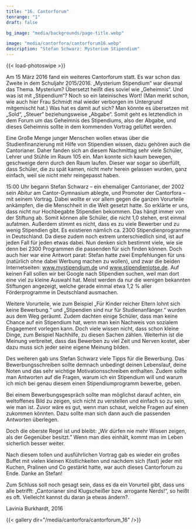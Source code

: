 ```yaml
---
title: "16. Cantorforum"
tenrange: "1"
draft: false

bg_image: "media/backgrounds/page-title.webp"

image: "media/cantorfora/cantorforum16.webp"
description: "Stefan Schwarz: Mysterium Stipendium"
---
```


{{< load-photoswipe >}}

Am 15 März 2016 fand ein weiteres Cantorforum statt. Es war schon das Zweite in dem Schuljahr 2015/2016. „Mysterium Stipendium“ war diesmal das Thema. Mysterium? Übersetzt heißt dies soviel wie „Geheimnis“. Und was ist mit „Stipendium“? Noch so ein lateinisches Wort! (Man merkt schon, wie auch hier Frau Schmidt mal wieder verborgen im Untergrund mitgemischt hat.) Was hat es damit auf sich? Man könnte es übersetzen mit „Sold“, „Steuer“ beziehungsweise „Abgabe“. Somit geht es letztendlich in dem Forum um das Geheimnis des Stipendiums, also der Abgabe, und dieses Geheimnis sollte in dem kommenden Vortrag gelüftet werden.

Eine Große Menge junger Menschen wollen etwas über die Studienfinanzierung mit Hilfe von Stipendien wissen, dazu gehören auch die Cantorianer. Daher fanden sich an diesem Nachmittag sehr viele Schüler, Lehrer und Stühle im Raum 105 ein. Man konnte sich kaum bewegen, geschweige denn durch den Raum laufen. Dieser war sogar so überfüllt, dass Schüler, die zu spät kamen, nicht mehr herein gelassen wurden, ganz einfach, weil sie nicht mehr reingepasst haben.

15:00 Uhr begann Stefan Schwarz –  ein ehemaliger Cantorianer, der 2002 sein Abitur am Cantor-Gymnasium ablegte, und Promoter der Cantorfora – mit seinem Vortrag. Dabei wollte er vor allem gegen die ganzen Vorurteile ankämpfen, die die Menschheit in die Welt gesetzt hatte. So erklärte er uns, dass nicht nur Hochbegabte Stipendien bekommen. Das hängt immer von der Stiftung ab. Somit können alle Schüler, die nicht 1,0 stehen, erst einmal aufatmen. Außerdem stimmt es nicht, dass es zu viele Bewerber und zu wenig Stipendien gibt. Es existieren nämlich ca. 2300 Stipendienprogramme in Deutschland. Da diese zudem noch extrem unterschiedlich sind, ist auf jeden Fall für jeden etwas dabei. Nun denken sich bestimmt viele, wie sie denn bei 2300 Programmen die passenden für sich finden können. Doch auch hier war eine Antwort parat: Stefan hatte zwei Empfehlungen für uns (natürlich ohne dabei Werbung machen zu wollen), und zwar die beiden Internetseiten: www.mystipendium.de und www.stipendienlotse.de. Auf keinen Fall sollen wir bei Google nach Stipendien suchen, weil man dort eine viel zu kleine Auswahl hat. Meist werden da nur die wenigen bekannten Stiftungen angezeigt, welche gerade einmal etwa 1,2 % aller Förderprogramme in Deutschland ausmachen.

Weitere Vorurteile, wie zum Beispiel „Für Kinder reicher Eltern lohnt sich keine Bewerbung.“ und „Stipendien sind nur für Studienanfänger.“ wurden aus dem Weg geräumt. Zudem dachten einige Schüler, dass man keine Chance auf ein Stipendium hat, wenn man kein Nachweis von sozialem Engagement vorlegen kann. Doch viele wissen nicht, dass schon kleine Dinge, zum Beispiel Nachhilfe, zu diesen Sachen zählen. Weiterhin ist die Meinung verbreitet, dass das Bewerben zu viel Zeit und Nerven kostet, aber dazu muss sich jeder seine eigene Meinung bilden.

Des weiteren gab uns Stefan Schwarz viele Tipps für die Bewerbung. Das Bewerbungsschreiben sollte demnach unbedingt deinen Lebenslauf, deine Noten und das sehr wichtige Motivationsschreiben enthalten. Zudem sollte man Antworten auf die Fragen, warum ich ein Stipendium will und warum ich mich bei genau diesem einen Stipendiumprogramm bewerbe, geben.

Bei einem Bewerbungsgespräch sollte man möglichst darauf achten, ein weltoffenes Bild zu zeigen, sich nicht zu verstellen und einfach so zu sein, wie man ist. Zuvor wäre es gut, wenn man schaut, welche Fragen auf einen zukommen könnten. Dazu sollte man sich dann auch die passenden Antworten überlegen.

Doch die oberste Regel ist und bleibt: „Wir dürfen nie mehr Wissen zeigen, als der Gegenüber besitzt.” Wenn man dies einhält, kommt man im Leben sicherlich besser weiter.

Nach diesem tollen und ausführlichen Vortrag gab es wieder ein großes Buffet mit vielen kleinen Köstlichkeiten und nachdem sich (fast) jeder mit Kuchen, Pralinen und Co gestärkt hatte, war auch dieses Cantorforum zu Ende. Danke an Stefan!

Zum Schluss soll noch gesagt sein, dass es da ein Vorurteil gibt, dass uns alle betrifft: „Cantorianer sind Klugscheißer bzw. arrogante Nerds!“, so heißt es oft. Vielleicht kannst du daran ja etwas ändern?.



Lavinia Burkhardt, 2016

{{< gallery dir="/media/cantorfora/cantorforum_16" />}}
